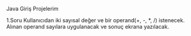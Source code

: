 Java Giriş Projelerim

1.Soru
Kullanıcıdan iki sayısal değer ve bir operand(+, -, *, /) istenecek.
Alınan operand sayılara uygulanacak ve sonuç ekrana yazılacak.

